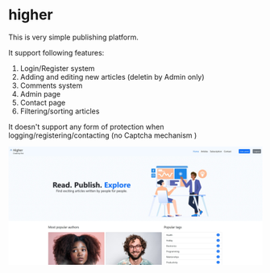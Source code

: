 # higher

This is very simple publishing platform.

It support following features:
1. Login/Register system
2. Adding and editing new articles (deletin by Admin only)
3. Comments system
4. Admin page
5. Contact page
6. Filtering/sorting articles

It doesn't support any form of protection when logging/registering/contacting (no Captcha mechanism )

![alt text](sshot.jpg)